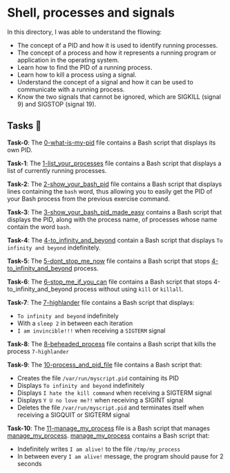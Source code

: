 #  Shell, processes and signals

In this directory, I was able to understand the fllowing:
- The concept of a PID and how it is used to identify running processes.
- The concept of a process and how it represents a running program or application in the operating system.
- Learn how to find the PID of a running process.
- Learn how to kill a process using a signal.
- Understand the concept of a signal and how it can be used to communicate with a running process.
- Know the two signals that cannot be ignored, which are SIGKILL (signal 9) and SIGSTOP (signal 19).

## Tasks :page_with_curl:

**Task-0**: The [0-what-is-my-pid](./0-what-is-my-pid) file contains a Bash script that displays its own PID.

**Task-1**: The [1-list_your_processes](./1-list_your_processes) file contains a Bash script that displays a list of currently running processes.

**Task-2**: The [2-show_your_bash_pid](./2-show_your_bash_pid) file contains a Bash script that displays lines containing the `bash` word, thus allowing you to easily get the PID of your Bash process from the previous exercise command.

**Task-3**: The [3-show_your_bash_pid_made_easy](./3-show_your_bash_pid_made_easy) contains a Bash script that displays the PID, along with the process name, of processes whose name contain the word `bash`.

**Task-4**: The [4-to_infinity_and_beyond](./4-to_infinity_and_beyond) contain a Bash script that displays `To infinity and beyond` indefinitely.

**Task-5**: The [5-dont_stop_me_now](./5-dont_stop_me_now) file contains a Bash script that stops [4-to_infinity_and_beyond](./4-to_infinity_and_beyond) process.

**Task-6**: The [6-stop_me_if_you_can](./6-stop_me_if_you_can) file contains a Bash script that stops 4-to_infinity_and_beyond process without using `kill` or `killall`.

**Task-7**: The [7-highlander](./7-highlander) file contains a Bash script that displays:
- `To infinity and beyond` indefinitely
- With a `sleep 2` in between each iteration
- `I am invincible!!!` when receiving a `SIGTERM` signal

**Task-8**: The [8-beheaded_process](./8-beheaded_process) file contains  a Bash script that kills the process `7-highlander`

**Task-9**: The [10-process_and_pid_file](./10-process_and_pid_file) file contains a Bash script that:
- Creates the file `/var/run/myscript.pid` containing its PID
- Displays `To infinity and beyond` indefinitely
- Displays `I hate the kill command` when receiving a SIGTERM signal
- Displays `Y U no love me?!` when receiving a SIGINT signal
- Deletes the file `/var/run/myscript.pid` and terminates itself when receiving a SIGQUIT or SIGTERM signal

**Task-10**: The [11-manage_my_process](./11-manage_my_process) file is a Bash script that manages [manage_my_process](./manage_my_process).
[manage_my_process](./manage_my_process) contains a Bash script that:
- Indefinitely writes `I am alive!` to the file `/tmp/my_process`
- In between every `I am alive!` message, the program should pause for 2 seconds
